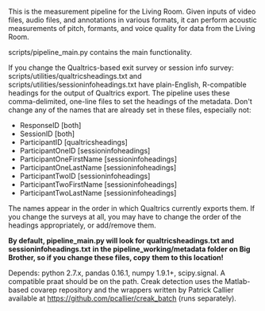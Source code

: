 This is the measurement pipeline for the Living Room. Given inputs of video files, 
audio files, and annotations in various formats, it can perform acoustic measurements
of pitch, formants, and voice quality for data from the Living Room.

scripts/pipeline_main.py contains the main functionality.

If you change the Qualtrics-based exit survey or session info survey:
scripts/utilities/qualtricsheadings.txt and
scripts/utilities/sessioninfoheadings.txt
have plain-English, R-compatible headings for the output of Qualtrics export. The 
pipeline uses these comma-delimited, one-line files to set the headings of the metadata.
Don't change any of the names that are already set in these files, especially not:
- ResponseID [both]
- SessionID [both]
- ParticipantID [qualtricsheadings]
- ParticipantOneID [sessioninfoheadings]
- ParticipantOneFirstName [sessioninfoheadings]
- ParticipantOneLastName [sessioninfoheadings]
- ParticipantTwoID [sessioninfoheadings]
- ParticipantTwoFirstName [sessioninfoheadings]
- ParticipantTwoLastName [sessioninfoheadings]

The names appear in the order in which Qualtrics currently exports them. If you change 
the surveys at all, you may have to change the order of the headings appropriately, or 
add/remove them. 

**By default, pipeline_main.py will look for qualtricsheadings.txt and sessioninfoheadings.txt**
**in the pipeline_working/metadata folder on Big Brother, so if you change these files, copy**
**them to this location!**

Depends: python 2.7.x, pandas 0.16.1, numpy 1.9.1+, scipy.signal. A compatible praat 
should be on the path. Creak detection uses the Matlab-based covarep 
repository and the wrappers written by Patrick Callier available at 
https://github.com/pcallier/creak_batch (runs separately). 